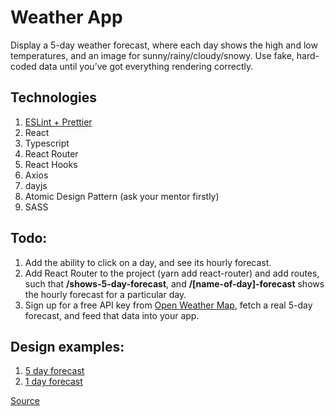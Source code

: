 # Weather App

Display a 5-day weather forecast, where each day shows the high and low temperatures, and an image for sunny/rainy/cloudy/snowy. Use fake, hard-coded data until you’ve got everything rendering correctly.

## Technologies

1. [ESLint + Prettier](https://github.com/ebs-integrator/ebs-fe-intership-test-1)
2. React
3. Typescript
4. React Router
5. React Hooks
6. Axios
7. dayjs
8. Atomic Design Pattern (ask your mentor firstly)
9. SASS

## Todo:

1. Add the ability to click on a day, and see its hourly forecast.
2. Add React Router to the project (yarn add react-router) and add routes, such that **/shows-5-day-forecast**, and **/[name-of-day]-forecast** shows the hourly forecast for a particular day.
3. Sign up for a free API key from [Open Weather Map](https://openweathermap.org/), fetch a real 5-day forecast, and feed that data into your app.

## Design examples:

1. [5 day forecast](resources/1.png)
2. [1 day forecast](resources/2.png)

[Source](https://weather.com/weather/today/l/47.06,28.85?par=google&temp=c)
